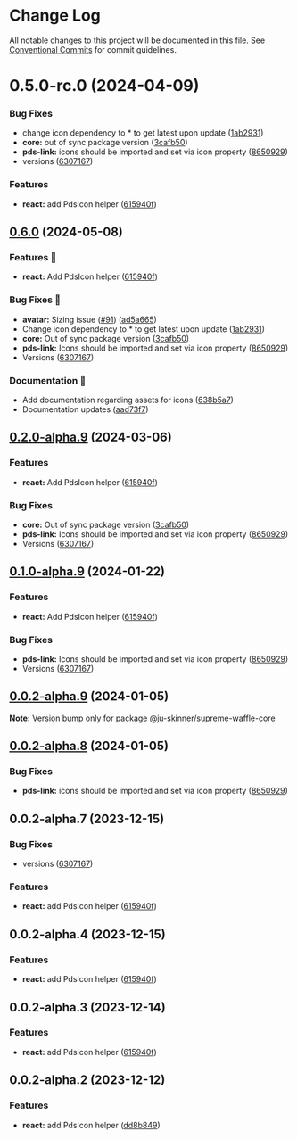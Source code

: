# Change Log

All notable changes to this project will be documented in this file.
See [Conventional Commits](https://conventionalcommits.org) for commit guidelines.

# 0.5.0-rc.0 (2024-04-09)


### Bug Fixes

* change icon dependency to * to get latest upon update ([1ab2931](https://github.com/ju-Skinner/supreme-waffle/commit/1ab2931e09c3cafb4168c2d2cf34b7cfe3a645fc))
* **core:** out of sync package version ([3cafb50](https://github.com/ju-Skinner/supreme-waffle/commit/3cafb503caeae5bcf9176300af053c8da6070299))
* **pds-link:** icons should be imported and set via icon property ([8650929](https://github.com/ju-Skinner/supreme-waffle/commit/8650929ecf6561df0b182d451d066f7b126be9a1))
* versions ([6307167](https://github.com/ju-Skinner/supreme-waffle/commit/630716711abf92fcd82bedf94445742512799f57))


### Features

* **react:** add PdsIcon helper ([615940f](https://github.com/ju-Skinner/supreme-waffle/commit/615940f1817d7aa68e6124eae076958c22fe90aa))





## [0.6.0](https://github.com/ju-Skinner/supreme-waffle/compare/sw-core-v0.5.1...sw-core-v0.6.0) (2024-05-08)


### Features 🚀

* **react:** Add PdsIcon helper ([615940f](https://github.com/ju-Skinner/supreme-waffle/commit/615940f1817d7aa68e6124eae076958c22fe90aa))


### Bug Fixes 🐛

* **avatar:** Sizing issue ([#91](https://github.com/ju-Skinner/supreme-waffle/issues/91)) ([ad5a665](https://github.com/ju-Skinner/supreme-waffle/commit/ad5a665c8f91bb21f65c93e1121022bec81e0f65))
* Change icon dependency to * to get latest upon update ([1ab2931](https://github.com/ju-Skinner/supreme-waffle/commit/1ab2931e09c3cafb4168c2d2cf34b7cfe3a645fc))
* **core:** Out of sync package version ([3cafb50](https://github.com/ju-Skinner/supreme-waffle/commit/3cafb503caeae5bcf9176300af053c8da6070299))
* **pds-link:** Icons should be imported and set via icon property ([8650929](https://github.com/ju-Skinner/supreme-waffle/commit/8650929ecf6561df0b182d451d066f7b126be9a1))
* Versions ([6307167](https://github.com/ju-Skinner/supreme-waffle/commit/630716711abf92fcd82bedf94445742512799f57))


### Documentation 📄

* Add documentation regarding assets for icons ([638b5a7](https://github.com/ju-Skinner/supreme-waffle/commit/638b5a7687aecef8d5ab6843fe243685bf97b446))
* Documentation updates ([aad73f7](https://github.com/ju-Skinner/supreme-waffle/commit/aad73f78461104b2e06cf3fb452fb8baf6c79852))

## [0.2.0-alpha.9](https://github.com/ju-Skinner/supreme-waffle/compare/supreme-waffle-core-v0.1.1-alpha.9...supreme-waffle-core-v0.2.0-alpha.9) (2024-03-06)


### Features

* **react:** Add PdsIcon helper ([615940f](https://github.com/ju-Skinner/supreme-waffle/commit/615940f1817d7aa68e6124eae076958c22fe90aa))


### Bug Fixes

* **core:** Out of sync package version ([3cafb50](https://github.com/ju-Skinner/supreme-waffle/commit/3cafb503caeae5bcf9176300af053c8da6070299))
* **pds-link:** Icons should be imported and set via icon property ([8650929](https://github.com/ju-Skinner/supreme-waffle/commit/8650929ecf6561df0b182d451d066f7b126be9a1))
* Versions ([6307167](https://github.com/ju-Skinner/supreme-waffle/commit/630716711abf92fcd82bedf94445742512799f57))

## [0.1.0-alpha.9](https://github.com/ju-Skinner/supreme-waffle/compare/supreme-waffle-core-v0.0.2-alpha.9...supreme-waffle-core-v0.1.0-alpha.9) (2024-01-22)


### Features

* **react:** Add PdsIcon helper ([615940f](https://github.com/ju-Skinner/supreme-waffle/commit/615940f1817d7aa68e6124eae076958c22fe90aa))


### Bug Fixes

* **pds-link:** Icons should be imported and set via icon property ([8650929](https://github.com/ju-Skinner/supreme-waffle/commit/8650929ecf6561df0b182d451d066f7b126be9a1))
* Versions ([6307167](https://github.com/ju-Skinner/supreme-waffle/commit/630716711abf92fcd82bedf94445742512799f57))

## [0.0.2-alpha.9](https://github.com/ju-Skinner/supreme-waffle/compare/@ju-skinner/supreme-waffle-core@0.0.2-alpha.8...@ju-skinner/supreme-waffle-core@0.0.2-alpha.9) (2024-01-05)

**Note:** Version bump only for package @ju-skinner/supreme-waffle-core





## [0.0.2-alpha.8](https://github.com/ju-Skinner/supreme-waffle/compare/@ju-skinner/supreme-waffle-core@0.0.2-alpha.7...@ju-skinner/supreme-waffle-core@0.0.2-alpha.8) (2024-01-05)


### Bug Fixes

* **pds-link:** icons should be imported and set via icon property ([8650929](https://github.com/ju-Skinner/supreme-waffle/commit/8650929ecf6561df0b182d451d066f7b126be9a1))





## 0.0.2-alpha.7 (2023-12-15)


### Bug Fixes

* versions ([6307167](https://github.com/ju-Skinner/supreme-waffle/commit/630716711abf92fcd82bedf94445742512799f57))


### Features

* **react:** add PdsIcon helper ([615940f](https://github.com/ju-Skinner/supreme-waffle/commit/615940f1817d7aa68e6124eae076958c22fe90aa))





## 0.0.2-alpha.4 (2023-12-15)


### Features

* **react:** add PdsIcon helper ([615940f](https://github.com/ju-Skinner/supreme-waffle/commit/615940f1817d7aa68e6124eae076958c22fe90aa))





## 0.0.2-alpha.3 (2023-12-14)


### Features

* **react:** add PdsIcon helper ([615940f](https://github.com/ju-Skinner/supreme-waffle/commit/615940f1817d7aa68e6124eae076958c22fe90aa))





## 0.0.2-alpha.2 (2023-12-12)


### Features

* **react:** add PdsIcon helper ([dd8b849](https://github.com/ju-Skinner/supreme-waffle/commit/dd8b8495dc928f38ccf790f0763aaa72c2b33ba1))
